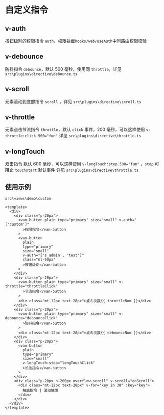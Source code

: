 # 自定义指令

## v-auth

按钮级别的权限指令 `auth`，权限拦截`hooks/web/useAuth`中同路由权限校验

## v-debounce

防抖指令 `debounce`，默认 500 毫秒，使用同 `throttle`，详见 `src\plugins\directive\debounce.ts`

## v-scroll

元素滚动到底部指令 `scroll` ，详见 `src\plugins\directive\scroll.ts`

## v-throttle

元素点击节流指令 `throttle`，默认 `click` 事件，200 毫秒，可以这样使用 `v-throttle:click.500="fun"` 详见 `src\plugins\directive\throttle.ts`

## v-longTouch

双击指令 默认 600 毫秒，可以这样使用 `v-longTouch:stop.500="fun"` ，`stop` 可阻止 `touchstart` 默认事件 详见 `src\plugins\directive\throttle.ts`

## 使用示例

`src\views\demo\custom`

```vue
<template>
  <div>
    <div class="p-20px">
      <van-button plain type="primary" size="small" v-auth="['custom']"
        >权限指令</van-button
      >
      <van-button
        plain
        type="primary"
        size="small"
        v-auth="['s_admin', 'test']"
        class="ml-50px"
        >按钮级别</van-button
      >
    </div>
    <div class="p-20px">
      <van-button plain type="primary" size="small" v-throttle="throttleClick"
        >节流指令</van-button
      >
      <div class="mt-12px text-28px">点击次数{{ throttleNum }}</div>
    </div>
    <div class="p-20px">
      <van-button plain type="primary" size="small" v-debounce="debounceClick"
        >防抖指令</van-button
      >
      <div class="mt-12px text-28px">点击次数{{ debounceNum }}</div>
    </div>
    <div class="p-20px">
      <van-button
        plain
        type="primary"
        size="small"
        v-longTouch:stop="longTouchClick"
        >长按指令</van-button
      >
    </div>
    <div class="p-20px h-200px overflow-scroll" v-scroll="onScroll">
      <div class="mt-12px text-28px" v-for="key in 30" :key="key">
        触底指令 | 滚动触发
      </div>
    </div>
  </div>
</template>
```
